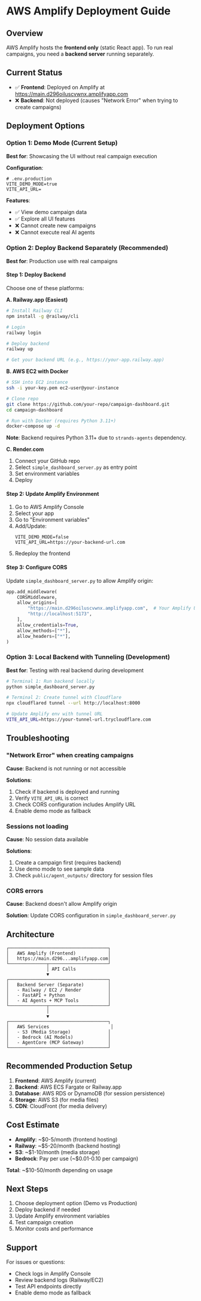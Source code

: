 # AWS Amplify Deployment Guide

## Overview

AWS Amplify hosts the **frontend only** (static React app). To run real campaigns, you need a **backend server** running separately.

## Current Status

- ✅ **Frontend**: Deployed on Amplify at https://main.d296oiluscvwnx.amplifyapp.com
- ❌ **Backend**: Not deployed (causes "Network Error" when trying to create campaigns)

## Deployment Options

### Option 1: Demo Mode (Current Setup)

**Best for**: Showcasing the UI without real campaign execution

**Configuration**:
```env
# .env.production
VITE_DEMO_MODE=true
VITE_API_URL=
```

**Features**:
- ✅ View demo campaign data
- ✅ Explore all UI features
- ❌ Cannot create new campaigns
- ❌ Cannot execute real AI agents

### Option 2: Deploy Backend Separately (Recommended)

**Best for**: Production use with real campaigns

#### Step 1: Deploy Backend

Choose one of these platforms:

**A. Railway.app (Easiest)**
```bash
# Install Railway CLI
npm install -g @railway/cli

# Login
railway login

# Deploy backend
railway up

# Get your backend URL (e.g., https://your-app.railway.app)
```

**B. AWS EC2 with Docker**
```bash
# SSH into EC2 instance
ssh -i your-key.pem ec2-user@your-instance

# Clone repo
git clone https://github.com/your-repo/campaign-dashboard.git
cd campaign-dashboard

# Run with Docker (requires Python 3.11+)
docker-compose up -d
```

**Note**: Backend requires Python 3.11+ due to `strands-agents` dependency.

**C. Render.com**
1. Connect your GitHub repo
2. Select `simple_dashboard_server.py` as entry point
3. Set environment variables
4. Deploy

#### Step 2: Update Amplify Environment

1. Go to AWS Amplify Console
2. Select your app
3. Go to "Environment variables"
4. Add/Update:
   ```
   VITE_DEMO_MODE=false
   VITE_API_URL=https://your-backend-url.com
   ```
5. Redeploy the frontend

#### Step 3: Configure CORS

Update `simple_dashboard_server.py` to allow Amplify origin:

```python
app.add_middleware(
    CORSMiddleware,
    allow_origins=[
        "https://main.d296oiluscvwnx.amplifyapp.com",  # Your Amplify URL
        "http://localhost:5173",
    ],
    allow_credentials=True,
    allow_methods=["*"],
    allow_headers=["*"],
)
```

### Option 3: Local Backend with Tunneling (Development)

**Best for**: Testing with real backend during development

```bash
# Terminal 1: Run backend locally
python simple_dashboard_server.py

# Terminal 2: Create tunnel with Cloudflare
npx cloudflared tunnel --url http://localhost:8000

# Update Amplify env with tunnel URL
VITE_API_URL=https://your-tunnel-url.trycloudflare.com
```

## Troubleshooting

### "Network Error" when creating campaigns

**Cause**: Backend is not running or not accessible

**Solutions**:
1. Check if backend is deployed and running
2. Verify `VITE_API_URL` is correct
3. Check CORS configuration includes Amplify URL
4. Enable demo mode as fallback

### Sessions not loading

**Cause**: No session data available

**Solutions**:
1. Create a campaign first (requires backend)
2. Use demo mode to see sample data
3. Check `public/agent_outputs/` directory for session files

### CORS errors

**Cause**: Backend doesn't allow Amplify origin

**Solution**: Update CORS configuration in `simple_dashboard_server.py`

## Architecture

```
┌─────────────────────────────────────┐
│   AWS Amplify (Frontend)            │
│   https://main.d296...amplifyapp.com│
└──────────────┬──────────────────────┘
               │ API Calls
               ▼
┌─────────────────────────────────────┐
│   Backend Server (Separate)         │
│   - Railway / EC2 / Render          │
│   - FastAPI + Python                │
│   - AI Agents + MCP Tools           │
└──────────────┬──────────────────────┘
               │
               ▼
┌─────────────────────────────────────┐
│   AWS Services                       │
│   - S3 (Media Storage)              │
│   - Bedrock (AI Models)             │
│   - AgentCore (MCP Gateway)         │
└─────────────────────────────────────┘
```

## Recommended Production Setup

1. **Frontend**: AWS Amplify (current)
2. **Backend**: AWS ECS Fargate or Railway.app
3. **Database**: AWS RDS or DynamoDB (for session persistence)
4. **Storage**: AWS S3 (for media files)
5. **CDN**: CloudFront (for media delivery)

## Cost Estimate

- **Amplify**: ~$0-5/month (frontend hosting)
- **Railway**: ~$5-20/month (backend hosting)
- **S3**: ~$1-10/month (media storage)
- **Bedrock**: Pay per use (~$0.01-0.10 per campaign)

**Total**: ~$10-50/month depending on usage

## Next Steps

1. Choose deployment option (Demo vs Production)
2. Deploy backend if needed
3. Update Amplify environment variables
4. Test campaign creation
5. Monitor costs and performance

## Support

For issues or questions:
- Check logs in Amplify Console
- Review backend logs (Railway/EC2)
- Test API endpoints directly
- Enable demo mode as fallback
